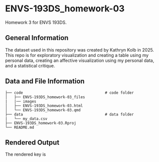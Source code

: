 # ENVS-193DS_homework-03
Homework 3 for ENVS 193DS.

## General Information
The dataset used in this repository was created by Kathryn Kolb in 2025. This repo is for exploratory visualization and creating a table using my personal data, creating an affective visualization using my personal data, and a statistical critique.

## Data and File Information
```
├── code                                     # code folder                                                                     
│   ├── ENVS-193DS_homework-03_files                                                                                           
|   |── images                                                                                                                 
│   ├── ENVS-193DS_homework-03.html                                                                                            
│   └── ENVS-193DS_homework-03.qmd                                                                                             
├── data                                     # data folder                                                                     
|   └── my_data.csv                                                                                                            
├── ENVS-193DS_homework-03.Rproj                                                                                               
└── README.md                                                                                                                  
```
## Rendered Output
The rendered key is 
